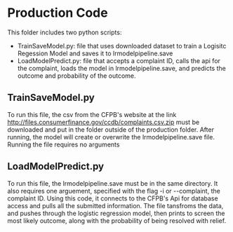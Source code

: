 # Production Code

This folder includes two python scripts:
- TrainSaveModel.py: file that uses downloaded dataset to train a Logisitc Regession Model and saves it to lrmodelpipeline.save
- LoadModelPredict.py: file that accepts a complaint ID, calls the api for the complaint, loads the model in lrmodelpipeline.save, and predicts the outcome and probability of the outcome.

## TrainSaveModel.py

To run this file, the csv from the CFPB's website at the link http://files.consumerfinance.gov/ccdb/complaints.csv.zip must be downloaded and put in the folder outside of the production folder. After running, the model will create or overwrite the lrmodelpipeline.save file. Running the file requires no arguments

## LoadModelPredict.py

To run this file, the lrmodelpipeline.save must be in the same directory. It also requires one arguement, specified with the flag -i or --complaint, the complaint ID. Using this code, it connects to the CFPB's Api for database access and pulls all the submitted information. The file tansfroms the data, and pushes through the logistic regression model, then prints to screen the most likely outcome, along with the probability of being resolved with relief.